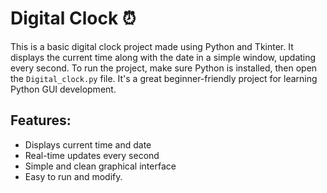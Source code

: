 # Digital Clock ⏰

This is a basic digital clock project made using Python and Tkinter. It displays the current time along with the date in a simple window, updating every second. To run the project, make sure Python is installed, then open the `Digital_clock.py` file. It's a great beginner-friendly project for learning Python GUI development.  

## Features:
- Displays current time and date  
- Real-time updates every second  
- Simple and clean graphical interface  
- Easy to run and modify.
